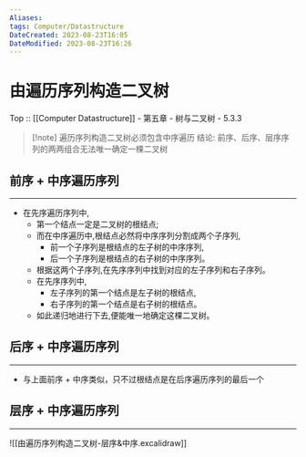 ```yaml
---
Aliases: 
tags: Computer/Datastructure 
DateCreated: 2023-08-23T16:05
DateModified: 2023-08-23T16:26
---
```

# 由遍历序列构造二叉树

Top :: [[Computer Datastructure]] - 第五章 - 树与二叉树 - 5.3.3

> [!note] 遍历序列构造二叉树必须包含中序遍历
> 结论: 前序、后序、层序序列的两两组合无法唯一确定一棵二叉树

## 前序 + 中序遍历序列
---
- 在先序遍历序列中,
	- 第一个结点一定是二叉树的根结点;
	- 而在中序遍历中,根结点必然将中序序列分割成两个子序列,
		- 前一个子序列是根结点的左子树的中序序列,
		- 后一个子序列是根结点的右子树的中序序列。
	- 根据这两个子序列,在先序序列中找到对应的左子序列和右子序列。
	- 在先序序列中,
		- 左子序列的第一个结点是左子树的根结点,
		- 右子序列的第一个结点是右子树的根结点。
	- 如此递归地进行下去,便能唯一地确定这棵二叉树。

## 后序 + 中序遍历序列
---
- 与上面前序 + 中序类似，只不过根结点是在后序遍历序列的最后一个

## 层序 + 中序遍历序列
---
![[由遍历序列构造二叉树-层序&中序.excalidraw]]
